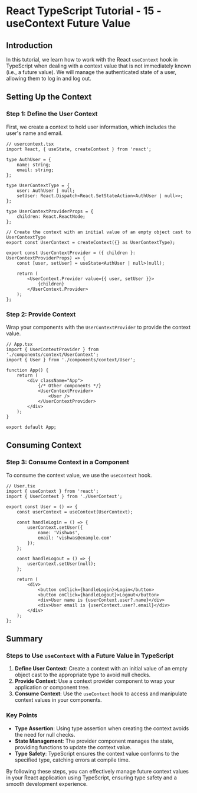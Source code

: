 # React TypeScript Tutorial - 15 - useContext Future Value

## Introduction

In this tutorial, we learn how to work with the React `useContext` hook in TypeScript when dealing with a context value that is not immediately known (i.e., a future value). We will manage the authenticated state of a user, allowing them to log in and log out.

## Setting Up the Context

### Step 1: Define the User Context

First, we create a context to hold user information, which includes the user's name and email.

```tsx
// usercontext.tsx
import React, { useState, createContext } from 'react';

type AuthUser = {
    name: string;
    email: string;
};

type UserContextType = {
    user: AuthUser | null;
    setUser: React.Dispatch<React.SetStateAction<AuthUser | null>>;
};

type UserContextProviderProps = {
    children: React.ReactNode;
};

// Create the context with an initial value of an empty object cast to UserContextType
export const UserContext = createContext({} as UserContextType);

export const UserContextProvider = ({ children }: UserContextProviderProps) => {
    const [user, setUser] = useState<AuthUser | null>(null);

    return (
        <UserContext.Provider value={{ user, setUser }}>
            {children}
        </UserContext.Provider>
    );
};
```

### Step 2: Provide Context

Wrap your components with the `UserContextProvider` to provide the context value.

```tsx
// App.tsx
import { UserContextProvider } from './components/context/UserContext';
import { User } from './components/context/User';

function App() {
    return (
        <div className="App">
            {/* Other components */}
            <UserContextProvider>
                <User />
            </UserContextProvider>
        </div>
    );
}

export default App;
```

## Consuming Context

### Step 3: Consume Context in a Component

To consume the context value, we use the `useContext` hook.

```tsx
// User.tsx
import { useContext } from 'react';
import { UserContext } from './UserContext';

export const User = () => {
    const userContext = useContext(UserContext);

    const handleLogin = () => {
        userContext.setUser({
            name: 'Vishwas',
            email: 'vishwas@example.com'
        });
    };

    const handleLogout = () => {
        userContext.setUser(null);
    };

    return (
        <div>
            <button onClick={handleLogin}>Login</button>
            <button onClick={handleLogout}>Logout</button>
            <div>User name is {userContext.user?.name}</div>
            <div>User email is {userContext.user?.email}</div>
        </div>
    );
};
```

## Summary

### Steps to Use `useContext` with a Future Value in TypeScript

1. **Define User Context**: Create a context with an initial value of an empty object cast to the appropriate type to avoid null checks.
2. **Provide Context**: Use a context provider component to wrap your application or component tree.
3. **Consume Context**: Use the `useContext` hook to access and manipulate context values in your components.

### Key Points

- **Type Assertion**: Using type assertion when creating the context avoids the need for null checks.
- **State Management**: The provider component manages the state, providing functions to update the context value.
- **Type Safety**: TypeScript ensures the context value conforms to the specified type, catching errors at compile time.

By following these steps, you can effectively manage future context values in your React application using TypeScript, ensuring type safety and a smooth development experience.